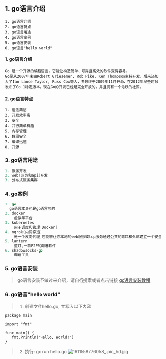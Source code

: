 ## 1. go语言介绍

```
1. go语言介绍
2. go语言特点
3. go语言用途
4. go语言案例
5. go语言安装
6. go语言"hello world"
```
#### 1. go语言介绍
```
Go 是一个开源的编程语言，它能让构造简单、可靠且高效的软件变得容易。
Go是从2007年末由Robert Griesemer, Rob Pike, Ken Thompson主持开发，后来还加入了Ian Lance Taylor, Russ Cox等人，并最终于2009年11月开源，在2012年早些时候发布了Go 1稳定版本。现在Go的开发已经是完全开放的，并且拥有一个活跃的社区。
```

#### 2. go语言特点
```
1. 语法简洁
2. 开发效率高
3. 安全
4. 并行简单有趣
5. 内存管理
6. 数组安全
7. 编译迅速
8. 开源
```

### 3. go语言用途
```go
1. 服务开发
2. web(网页和api)开发
3. 分布式服务集群
```

### 4. go案例
```go
1. go
  go语言本身也是go语言写的
2. docker
    虚拟华平台
3. kubernetes
    用于调度和管理[Docker]
4. ngrok(内网穿透)
    是一个反向代理,它能够让你本地的web服务或tcp服务通过公共的端口和外部建立一个安全的通道,使得外网可以访问本地的计算机服务.
5. lantern
    蓝灯,一款P2P的翻墙软件
6. shadowsocks-go
    翻墙工具
```
### 5. go语言安装
> go语言安装不做过来介绍，请自行搜索或者点击链接
[go语言安装教程](https://www.runoob.com/go/go-environment.html)

### 6. go语言"hello world"
> 1. 创建文件hello.go, 并写入以下内容
```
package main

import "fmt"

func main() {
   fmt.Println("Hello, World!")
}
```
> 2. 执行: go run hello.go
     ![1611558776058_.pic_hd.jpg](https://upload-images.jianshu.io/upload_images/6713312-31c2d7fd819c2e9b.jpg?imageMogr2/auto-orient/strip%7CimageView2/2/w/1240)
